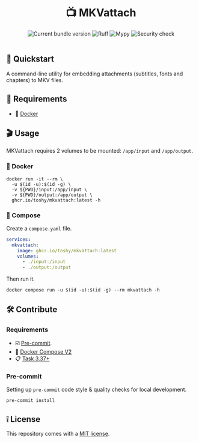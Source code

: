 <h1 align="center"> 📺 MKVattach </h1>

<div align="center">
    <img src="https://img.shields.io/github/v/release/toshy/mkvattach?label=Release&sort=semver" alt="Current bundle version" />
    <img src="https://img.shields.io/github/actions/workflow/status/toshy/mkvattach/codestyle.yml?branch=main&label=Ruff" alt="Ruff">
    <img src="https://img.shields.io/github/actions/workflow/status/toshy/mkvattach/statictyping.yml?branch=main&label=Mypy" alt="Mypy">
    <img src="https://img.shields.io/github/actions/workflow/status/toshy/mkvattach/security.yml?branch=main&label=Security%20check" alt="Security check" />
    <br /><br />
</div>

## 📝 Quickstart

A command-line utility for embedding attachments (subtitles, fonts and chapters) to MKV files.

## 🧰 Requirements

* 🐋 [Docker](https://docs.docker.com/get-docker/)

## 🎬 Usage

MKVattach requires 2 volumes to be mounted: `/app/input` and `/app/output`.

### 🐋 Docker

```shell
docker run -it --rm \
  -u $(id -u):$(id -g) \
  -v ${PWD}/input:/app/input \
  -v ${PWD}/output:/app/output \
  ghcr.io/toshy/mkvattach:latest -h
```

### 🐳 Compose

Create a `compose.yaml` file.

```yaml
services:
  mkvattach:
    image: ghcr.io/toshy/mkvattach:latest
    volumes:
      - ./input:/input
      - ./output:/output
```

Then run it.

```shell
docker compose run -u $(id -u):$(id -g) --rm mkvattach -h
```

## 🛠️ Contribute

### Requirements

* ☑️ [Pre-commit](https://pre-commit.com/#installation).
* 🐋 [Docker Compose V2](https://docs.docker.com/compose/install/)
* 📋 [Task 3.37+](https://taskfile.dev/installation/)

### Pre-commit

Setting up `pre-commit` code style & quality checks for local development.

```shell
pre-commit install
```

## ❕ License

This repository comes with a [MIT license](./LICENSE).
